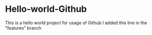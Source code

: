 # Hello-world-Github
This is a hello world project for usage of Github
I added this line in the "features" branch
